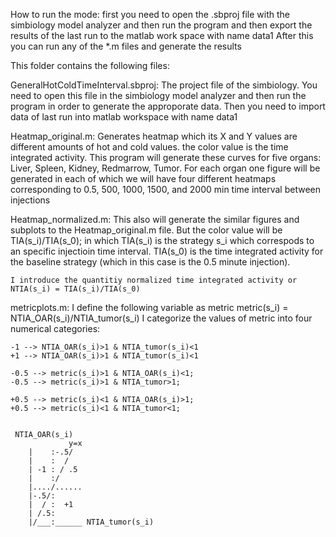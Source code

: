 
How to run the mode:
    first you need to open the .sbproj file with the simbiology
    model analyzer and then run the program and then export the results of 
    the last run to the matlab work space with name data1
    After this you can run any of the *.m files and generate the results




This folder contains the following files:


GeneralHotColdTimeInterval.sbproj:
    The project file of the simbiology. You need to open this file in the
    simbiology model analyzer and then run the program in order to generate
    the approporate data. Then you need to import data of last run into matlab
    workspace with name data1

Heatmap_original.m:
    Generates heatmap which its X and Y values are different amounts of hot
    and cold values. the color value is the time integrated activity. This
    program will generate these curves for five organs: Liver, Spleen, 
    Kidney, Redmarrow, Tumor. For each organ one figure will be generated
    in each of which we will have four different heatmaps corresponding to 
    0.5, 500, 1000, 1500, and 2000 min time interval between injections


Heatmap_normalized.m:
    This also will generate the similar figures and subplots to the 
    Heatmap_original.m file. But the color value will be TIA(s_i)/TIA(s_0);
    in which TIA(s_i) is the strategy s_i which correspods to an specific 
    injectioin time interval. TIA(s_0) is the time integrated activity for 
    the baseline strategy (which in this case is the 0.5 minute injection).

    I introduce the quantitiy normalized time integrated activity or 
    NTIA(s_i) = TIA(s_i)/TIA(s_0)


metricplots.m:
    I define the following variable as metric
    metric(s_i) = NTIA_OAR(s_i)/NTIA_tumor(s_i)
    I categorize the values of metric into four numerical categories:

    -1 --> NTIA_OAR(s_i)>1 & NTIA_tumor(s_i)<1
    +1 --> NTIA_OAR(s_i)>1 & NTIA_tumor(s_i)<1

    -0.5 --> metric(s_i)>1 & NTIA_OAR(s_i)<1;
    -0.5 --> metric(s_i)>1 & NTIA_tumor>1;

    +0.5 --> metric(s_i)<1 & NTIA_OAR(s_i)>1;
    +0.5 --> metric(s_i)<1 & NTIA_tumor<1;


     NTIA_OAR(s_i)
                 y=x
        |    :-.5/  
        |    :  /   
        | -1 : / .5 
        |    :/     
        |..../......
        |-.5/:
        |  / :  +1  
        | /.5:      
        |/___:______ NTIA_tumor(s_i)

    





